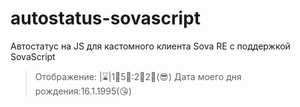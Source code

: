 # autostatus-sovascript
Автостатус на JS для кастомного клиента Sova RE с поддержкой SovaScript
>Отображение: |⌛|1⃣5⃣:2⃣2⃣(😎) Дата моего дня рождения:16.1.1995(😘)

